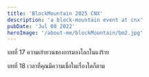 ```yaml
---
title: 'BlockMountain 2025 CNX'
description: 'a block-mountain event at cnx'
pubDate: 'Jul 08 2022'
heroImage: '/about-me/blockMountain/bm2.jpg'
---
```

บทที่ 17 ความเย้ายวนของการมองโลกในแง่ร้าย


บทที่ 18 เวลาที่คุณมีความเชื่อในเรื่องใดก็ตาม
